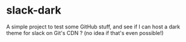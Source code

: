 # slack-dark

A simple project to test some GitHub stuff, and see if I can host a dark theme for slack on Git's CDN ? (no idea if that's even possible!)
